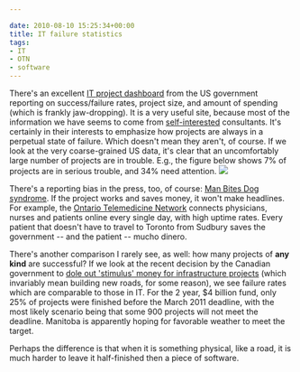 ```yaml
---

date: 2010-08-10 15:25:34+00:00
title: IT failure statistics
tags:
- IT
- OTN
- software
---
```


There's an excellent [IT project dashboard](http://it.usaspending.gov/) from the US government reporting on success/failure rates, project size, and amount of spending (which is frankly jaw-dropping). It is a very useful site, because most of the information we have seems to come from [self-interested](http://www.zdnet.com/blog/projectfailures/shocking-govt-it-failure-statistics/10490?tag=mantle_skin;content) consultants. It's certainly in their interests to emphasize how projects are always in a perpetual state of failure. Which doesn't mean they aren't, of course. If we look at the very coarse-grained US data, it's clear that an uncomfortably large number of projects are in trouble. E.g., the figure below shows 7% of projects are in serious trouble, and 34% need attention. [![](http://fink08.files.wordpress.com/2010/08/screen-shot-2010-08-10-at-11-23-58.png)](http://fink08.files.wordpress.com/2010/08/screen-shot-2010-08-10-at-11-23-58.png)

There's a reporting bias in the press, too, of course: [Man Bites Dog syndrome](http://en.wikipedia.org/wiki/Man_bites_dog_(journalism)). If the project works and saves money, it won't make headlines. For example, the [Ontario Telemedicine Network](http://www.otn.ca/) connects physicians, nurses and patients online every single day, with high uptime rates. Every patient that doesn't have to travel to Toronto from Sudbury saves the government -- and the patient -- mucho dinero.

There's another comparison I rarely see, as well: how many projects of **any kind** are successful? If we look at the recent decision by the Canadian government to [dole out 'stimulus' money for infrastructure projects](http://www.theglobeandmail.com/news/politics/end-of-stimulus-program-produces-construction-scramble/article1667390/?cmpid=rss1) (which invariably mean building new roads, for some reason), we see failure rates which are comparable to those in IT. For the 2 year, $4 billion fund, only 25% of projects were finished before the March 2011 deadline, with the most likely scenario being that some 900 projects will not meet the deadline. Manitoba is apparently hoping for favorable weather to meet the target.

Perhaps the difference is that when it is something physical, like a road, it is much harder to leave it half-finished then a piece of software.
